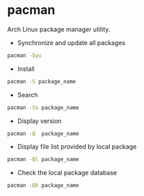 # pacman

Arch Linux package manager utility.

* Synchronize and update all packages

```bash
pacman -Syu
```

* Install

```bash
pacman -S package_name
```

* Search

```bash
pacman -Ss package_name
```

* Display version

```bash
pacman -Q  package_name
```

* Display file list provided by local package

```bash
pacman -Ql package_name
```

* Check the local package database

```bash
pacman -Qk package_name
```
